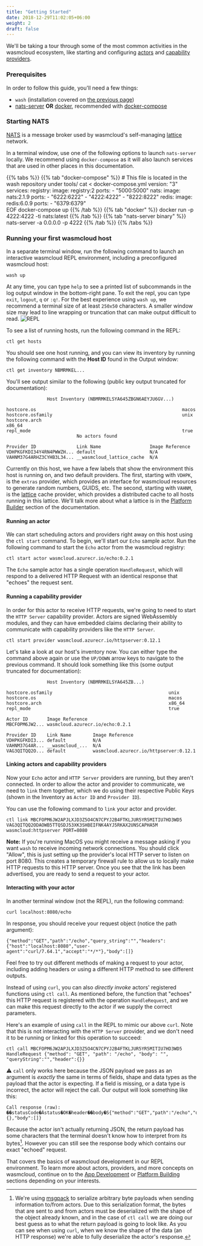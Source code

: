 ```yaml
---
title: "Getting Started"
date: 2018-12-29T11:02:05+06:00
weight: 2
draft: false
---
```


We'll be taking a tour through some of the most common activities in the wasmcloud ecosystem, like starting and configuring [actors](../../reference/host-runtime/actors/) and [capability providers](../../reference/host-runtime/capabilities/).

### Prerequisites
In order to follow this guide, you'll need a few things:
- `wash` (installation covered on [the previous page](../installation))
- [nats-server](https://docs.nats.io/nats-server/installation) **OR** [docker](https://docs.docker.com/engine/install/), recommended with [docker-compose](https://docs.docker.com/compose/install/)

### Starting NATS
[NATS](https://nats.io/) is a message broker used by wasmcloud's self-managing [lattice](../../reference/lattice/) network.

In a terminal window, use one of the following options to launch `nats-server` locally. We recommend using `docker-compose` as it will also launch services that are used in other places in this documentation.

{{% tabs %}}
   {{% tab "docker-compose" %}}
    # This file is located in the wash repository under tools/
    cat <<EOF > docker-compose.yml
    version: "3"
    services:
      registry:
        image: registry:2
        ports:
        - "5000:5000"
      nats:
        image: nats:2.1.9
        ports:
        - "6222:6222"
        - "4222:4222"
        - "8222:8222"
      redis:
        image: redis:6.0.9
        ports:
        - "6379:6379"   
    EOF
    docker-compose up
   {{% /tab %}}
   {{% tab "docker" %}}
    docker run -p 4222:4222 -ti nats:latest
   {{% /tab %}}
   {{% tab "nats-server binary" %}}
    nats-server -a 0.0.0.0 -p 4222
   {{% /tab %}}
 {{% /tabs %}}

### Running your first wasmcloud host
In a separate terminal window, run the following command to launch an interactive wasmcloud REPL environment, including a preconfigured wasmcloud host:
```shell
wash up
```
At any time, you can type `help` to see a printed list of subcommands in the log output window in the bottom-right pane. To exit the repl, you can type `exit`, `logout`, `q` or `:q!`. For the best experience using `wash up`, we recommend a terminal size of at least `250x50` characters. A smaller window size may lead to line wrapping or truncation that can make output difficult to read.
![REPL](../wash_up.png)

To see a list of running hosts, run the following command in the REPL:
```shell
ctl get hosts
```
You should see one host running, and you can view its inventory by running the following command with the **Host ID** found in the Output window:
```shell
ctl get inventory NBMRMKEL...
```
You'll see output similar to the following (public key output truncated for documentation):
```shell
               Host Inventory (NBMRMKELSYA645ZBGN6AEYJU6GV...)                
                                                                                                        
hostcore.os                                                      macos                                        
hostcore.osfamily                                                unix                                         
hostcore.arch                                                    x86_64                                       
repl_mode                                                        true                                         
                          No actors found                                             
                                                                                                        
Provider ID               Link Name                  Image Reference   
VDHPKGFKDI34Y4RN4PWWZH... default                    N/A               
VAHNM37G4ARHZ3CYHB3L34... __wasmcloud_lattice_cache  N/A               
```
Currently on this host, we have a few labels that show the environment this host is running on, and two default providers. The first, starting with `VDHPK`, is the `extras` provider, which provides an interface for wasmcloud resources to generate random numbers, GUIDS, etc. The second, starting with `VAHNM`, is the [lattice](../../reference/lattice/) cache provider, which provides a distributed cache to all hosts running in this lattice. We'll talk more about what a lattice is in the [Platform Builder](../../platform-builder) section of the documentation.

#### Running an actor
We can start scheduling actors and providers right away on this host using the `ctl start` command. To begin, we'll start our `Echo` sample actor. Run the following command to start the `Echo` actor from the wasmcloud registry:
```shell
ctl start actor wasmcloud.azurecr.io/echo:0.2.1
```
The `Echo` sample actor has a single operation `HandleRequest`, which will respond to a delivered HTTP Request with an identical response that "echoes" the request sent.

#### Running a capability provider
In order for this actor to receive HTTP requests, we're going to need to start the `HTTP Server` capability provider. Actors are signed WebAssembly modules, and they can have embedded claims declaring their ability to communicate with capability providers like the `HTTP Server`.
```shell
ctl start provider wasmcloud.azurecr.io/httpserver:0.12.1
```
Let's take a look at our host's inventory now. You can either type the command above again or use the `UP/DOWN` arrow keys to navigate to the previous command. It should look something like this (some output truncated for documentation):
```shell
               Host Inventory (NBMRMKELSYA645ZB...)                           
                                                                                                                              
hostcore.osfamily                                           unix                                                              
hostcore.os                                                 macos                                                             
hostcore.arch                                               x86_64                                                            
repl_mode                                                   true                                                              
                                                                                                                              
Actor ID       Image Reference                                                   
MBCFOPM6JW2... wasmcloud.azurecr.io/echo:0.2.1                                         
                                
Provider ID    Link Name        Image Reference                        
VDHPKGFKDI3... default          N/A                                    
VAHNM37G4AR... __wasmcloud_...  N/A                                    
VAG3QITQQ2O... default          wasmcloud.azurecr.io/httpserver:0.12.1 
```

#### Linking actors and capability providers
Now your `Echo` actor and `HTTP Server` providers are running, but they aren't connected. In order to allow the actor and provider to communicate, we need to `link` them together, which we do using their respective Public Keys (shown in the Inventory as `Actor ID` and `Provider ID`).

You can use the following command to `link` your actor and provider.
```shell
ctl link MBCFOPM6JW2APJLXJD3Z5O4CN7CPYJ2B4FTKLJUR5YR5MITIU7HD3WD5 VAG3QITQQ2ODAOWB5TTQSDJ53XK3SHBEIFNK4AYJ5RKAX2UNSCAPHA5M wasmcloud:httpserver PORT=8080
```
**Note:** If you're running MacOS you might receive a message asking if you want `wash` to receive incoming network connections. You should click "Allow", this is just setting up the provider's local HTTP server to listen on port 8080. This creates a temporary firewall rule to allow us to locally make HTTP requests to this HTTP server.
Once you see that the link has been advertised, you are ready to send a request to your actor.

#### Interacting with your actor
In another terminal window (not the REPL), run the following command:
```shell
curl localhost:8080/echo
```
In response, you should receive your request object (notice the path argument):
```shell
{"method":"GET","path":"/echo","query_string":"","headers":{"host":"localhost:8080","user-agent":"curl/7.64.1","accept":"*/*"},"body":[]}
```
Feel free to try out different methods of making a request to your actor, including adding headers or using a different HTTP method to see different outputs.

Instead of using `curl`, you can also _directly invoke_ actors' registered functions using `ctl call`. As mentioned before, the function that "echoes" this HTTP request is registered with the operation `HandleRequest`, and we can make this request directly to the actor if we supply the correct parameters.

Here's an example of using `call` in the REPL to mimic our above `curl`. Note that this is not interacting with the `HTTP Server` provider, and we don't need it to be running or linked for this operation to succeed:
```shell
ctl call MBCFOPM6JW2APJLXJD3Z5O4CN7CPYJ2B4FTKLJUR5YR5MITIU7HD3WD5 HandleRequest {"method": "GET", "path": "/echo", "body": "", "queryString":"","header":{}}
```
⚠️ `call` only works here because the JSON payload we pass as an argument is _exactly_ the same in terms of fields, shape and data types as the payload that the actor is expecting. If a field is missing, or a data type is incorrect, the actor will reject the call.
Our output will look something like this:
```shell
Call response (raw): ��statusCode�Ȧstatus�OK�header��body�S{"method":"GET","path":"/echo","query_string":"","headers":{},"body":[]}
```
Because the actor isn't actually returning JSON, the return payload has some characters that the terminal doesn't know how to interpret from its bytes[^1]. However you can still see the response body which contains our exact "echoed" request.

That covers the basics of wasmcloud development in our REPL environment. To learn more about actors, providers, and more concepts on wasmcloud, continue on to the [App Development](../../app-dev) or [Platform Building](../../platform-builder) sections depending on your interests.

[^1]: We're using [msgpack](https://msgpack.org/) to serialize arbitrary byte payloads when sending information to/from actors. Due to this serialization format, the bytes that are sent to and from actors must be deserialized with the shape of the object already known, and in the case of `ctl call` we are doing our best guess as to what the return payload is going to look like. As you can see when using `curl`, when we know the shape of the data (an HTTP response) we're able to fully deserialize the actor's response.